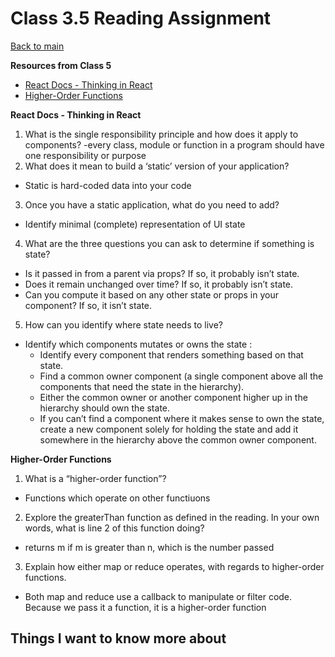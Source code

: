 # Class 3.5 Reading Assignment

[Back to main](https://michaeldulin.github.io/reading-notes)

**Resources from Class 5**
- [React Docs - Thinking in React](https://reactjs.org/docs/thinking-in-react.html)
- [Higher-Order Functions](https://eloquentjavascript.net/05_higher_order.html#h_xxCc98lOBK)

**React Docs - Thinking in React**
1. What is the single responsibility principle and how does it apply to components?
  -every class, module or function in a program should have one responsibility or purpose 
2. What does it mean to build a ‘static’ version of your application?
  - Static is hard-coded data into your code
3. Once you have a static application, what do you need to add?
  - Identify minimal (complete) representation of UI state
4. What are the three questions you can ask to determine if something is state?
  - Is it passed in from a parent via props? If so, it probably isn’t state.
  - Does it remain unchanged over time? If so, it probably isn’t state.
  - Can you compute it based on any other state or props in your component? If so, it isn’t state.
5. How can you identify where state needs to live?
  - Identify which components mutates or owns the state :
    - Identify every component that renders something based on that state.
    -  Find a common owner component (a single component above all the components that need the state in the hierarchy).
    -  Either the common owner or another component higher up in the hierarchy should own the state.
    -  If you can’t find a component where it makes sense to own the state, create a new component solely for holding the state and add it somewhere in the hierarchy above the common owner component.
  
  
**Higher-Order Functions**
1. What is a “higher-order function”?
  - Functions which operate on other functiuons 
2. Explore the greaterThan function as defined in the reading. In your own words, what is line 2 of this function doing?
  - returns m if m is greater than n, which is the number passed 
3. Explain how either map or reduce operates, with regards to higher-order functions.
  - Both map and reduce use a callback to manipulate or filter code. Because we pass it a function, it is a higher-order function



## Things I want to know more about
